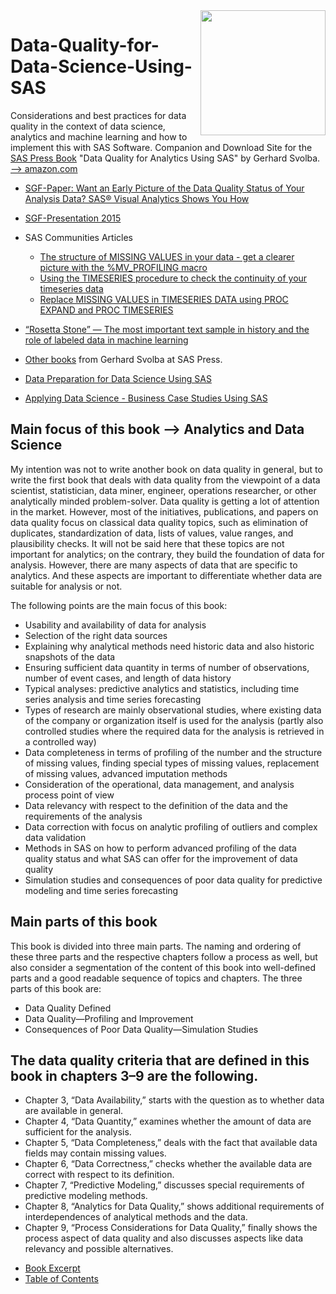 <img src='DQFA_Cover_klein.jpg' align='right' height="200">

# Data-Quality-for-Data-Science-Using-SAS
Considerations and best practices for data quality in the context of data science, analytics and machine learning and how to implement this with SAS Software. Companion and Download Site for the [SAS Press Book](https://www.sas.com/store/prodBK_63164_en.html?storeCode=SAS_US&storeCode=SAS_US)  "Data Quality for Analytics Using SAS" by Gerhard Svolba. [--> amazon.com](https://www.amazon.com/Data-Quality-Analytics-Using-SAS-ebook-dp-B00AY1AQUY/dp/B00AY1AQUY/)

* [SGF-Paper: Want an Early Picture of the Data Quality Status of Your Analysis Data?
SAS® Visual Analytics Shows You How](https://support.sas.com/resources/papers/proceedings15/SAS1440-2015.pdf)
* [SGF-Presentation 2015](https://github.com/gerhard1050/DataScience-Presentations-By-Gerhard/blob/master/118_DataQualityForAnalyticsUsingSAS_Svolba.pdf)
* SAS Communities Articles
  * [The structure of MISSING VALUES in your data - get a clearer picture with the %MV_PROFILING macro](https://communities.sas.com/t5/SAS-Communities-Library/The-structure-of-MISSING-VALUES-in-your-data-get-a-clearer/ta-p/712770)
  * [Using the TIMESERIES procedure to check the continuity of your timeseries data](https://communities.sas.com/t5/SAS-Communities-Library/Using-the-TIMESERIES-procedure-to-check-the-continuity-of-your/ta-p/714678)
  * [Replace MISSING VALUES in TIMESERIES DATA using PROC EXPAND and PROC TIMESERIES](https://communities.sas.com/t5/SAS-Communities-Library/Replace-MISSING-VALUES-in-TIMESERIES-DATA-using-PROC-EXPAND-and/ta-p/714806)

* [“Rosetta Stone” — The most important text sample in history and the role of labeled data in machine learning](https://gerhard-svolba.medium.com/rosetta-stone-the-most-important-text-sample-in-history-and-the-role-of-labeled-data-in-a890c782344c)
* [Other books](https://support.sas.com/en/books/authors/gerhard-svolba.html) from Gerhard Svolba at SAS Press.
* [Data Preparation for Data Science Using SAS](https://github.com/gerhard1050/Data-Preparation-for-Data-Science-Using-SAS)
* [Applying Data Science - Business Case Studies Using SAS](https://github.com/gerhard1050/Applying-Data-Science-Using-SAS)

## Main focus of this book --> Analytics and Data Science
My intention was not to write another book on data quality in general, but to write the first book that deals with data quality from the viewpoint of a data scientist, statistician, data miner, engineer, operations researcher, or other analytically minded problem-solver.
Data quality is getting a lot of attention in the market. However, most of the initiatives, publications, and papers on data quality focus on classical data quality topics, such as elimination of duplicates, standardization of data, lists of values, value ranges, and plausibility checks. It will not be said here that these topics are not important for analytics; on the contrary, they build the foundation of data for analysis. However, there are many aspects of data that are specific to analytics. And these aspects are important to differentiate whether data are suitable for analysis or not.

The following points are the main focus of this book:
* Usability and availability of data for analysis
*	Selection of the right data sources
*	Explaining why analytical methods need historic data and also historic snapshots of the data
*	Ensuring sufficient data quantity in terms of number of observations, number of event cases, and length of data history
*	Typical analyses: predictive analytics and statistics, including time series analysis and time series forecasting
*	Types of research are mainly observational studies, where existing data of the company or organization itself is used for the analysis (partly also controlled studies where the required data for the analysis is retrieved in a controlled way)
*	Data completeness in terms of profiling of the number and the structure of missing values, finding special types of missing values, replacement of missing values, advanced imputation methods
*	Consideration of the operational, data management, and analysis process point of view
*	Data relevancy with respect to the definition of the data and the requirements of the analysis
*	Data correction with focus on analytic profiling of outliers and complex data validation 
*	Methods in SAS on how to perform advanced profiling of the data quality status and what SAS can offer for the improvement of data quality
*	Simulation studies and consequences of poor data quality for predictive modeling and time series forecasting

## Main parts of this book
This book is divided into three main parts. The naming and ordering of these three parts and the respective chapters follow a process as well, but also consider a segmentation of the content of this book into well-defined parts and a good readable sequence of topics and chapters.
The three parts of this book are:
*	Data Quality Defined
*	Data Quality—Profiling and Improvement
*	Consequences of Poor Data Quality—Simulation Studies

## The data quality criteria that are defined in this book in chapters 3–9 are the following.
*	Chapter 3, “Data Availability,” starts with the question as to whether data are available in general.
*	Chapter 4, “Data Quantity,” examines whether the amount of data are sufficient for the analysis.
*	Chapter 5, “Data Completeness,” deals with the fact that available data fields may contain missing values.
*	Chapter 6, “Data Correctness,” checks whether the available data are correct with respect to its definition.
*	Chapter 7, “Predictive Modeling,” discusses special requirements of predictive modeling methods.
*	Chapter 8, “Analytics for Data Quality,” shows additional requirements of interdependences of analytical methods and the data.
*	Chapter 9, “Process Considerations for Data Quality,” finally shows the process aspect of data quality and also discusses aspects like data relevancy and possible alternatives.


- [Book Excerpt](https://www.sas.com/storefront/aux/en/spdataqualityanalytics/63164_excerpt.pdf)
- [Table of Contents](https://www.sas.com/storefront/aux/en/spdataqualityanalytics/63164_toc.pdf)
